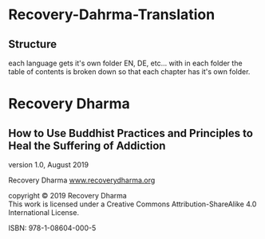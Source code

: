 # Recovery-Dahrma-Translation
## Structure
each language gets it's own folder EN, DE, etc... with in each folder the table of contents is broken down so that each chapter has it's own folder.
 
# Recovery Dharma 
## How to Use Buddhist Practices and Principles to Heal the Suffering of Addiction 

version 1.0, August 2019  

Recovery Dharma www.recoverydharma.org 
 
copyright © 2019 Recovery Dharma   
This work is licensed under a Creative Commons  Attribution-ShareAlike 4.0 International License. 
 
ISBN: 978-1-08604-000-5 
